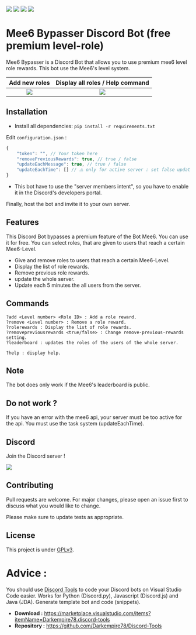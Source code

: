 ![](https://img.shields.io/codefactor/grade/github/Darkempire78/Mee6-Bypasser?style=for-the-badge) 
![](https://img.shields.io/github/repo-size/Darkempire78/Mee6-Bypasser?style=for-the-badge)
![](https://img.shields.io/badge/SOURCERY-ENABLED-green?style=for-the-badge) <a href="https://discord.com/invite/sPvJmY7mcV"><img src="https://img.shields.io/discord/831524351311609907?color=%237289DA&label=DISCORD&style=for-the-badge"></a>

# Mee6 Bypasser Discord Bot (free premium level-role)

Mee6 Bypasser is a Discord Bot that allows you to use premium mee6 level role rewards. This bot use the Mee6's level system.

Add new roles            |  Display all roles / Help command
:-------------------------:|:-------------------------:
![](https://github.com/Darkempire78/mee6-bypasser/blob/master/Capture1.PNG)  |  ![](https://github.com/Darkempire78/mee6-bypasser/blob/master/Capture2.PNG)


## Installation

* Install all dependencies: `pip install -r requirements.txt`

Edit `configuration.json` :
```Javascript
{
    "token": "", // Your token here
    "removePreviousRewards": true, // true / false
    "updateEachMessage": true, // true / false
    "updateEachTime": [] // ⚠️ only for active server : set false updateEachMessage and add your guild id in updateEachTime => update each 5 minutes users from the server
}
```

* This bot have to use the "server members intent", so you have to enable it in the Discord's developers portal.

Finally, host the bot and invite it to your own server.

## Features

This Discord Bot bypasses a premium feature of the Bot Mee6. You can use it for free.
You can select roles, that are given to users that reach a certain Mee6-Level.

* Give and remove roles to users that reach a certain Mee6-Level.
* Display the list of role rewards.
* Remove previous role rewards.
* update the whole server.
* Update each 5 minutes the all users from the server.

## Commands

```
?add <Level number> <Role ID> : Add a role reward.
?remove <Level number> : Remove a role reward.
?rolerewards : Display the list of role rewards.
?removepreviousrewards <true/false> : Change remove-previous-rewards setting.
?leaderboard : updates the roles of the users of the whole server.

?help : display help.
```
## Note 

The bot does only work if the Mee6's leaderboard is public.

## Do not work ?

If you have an error with the mee6 api, your server must be too active for the api. You must use the task system (updateEachTime).

## Discord

Join the Discord server !

[![](https://i.imgur.com/UfyvtOL.png)](https://discord.gg/sPvJmY7mcV)

## Contributing

Pull requests are welcome. For major changes, please open an issue first to discuss what you would like to change.

Please make sure to update tests as appropriate.

## License

This project is under [GPLv3](https://github.com/Darkempire78/mee6-bypasser/blob/master/LICENSE).


# Advice :

You should use [Discord Tools](https://marketplace.visualstudio.com/items?itemName=Darkempire78.discord-tools) to code your Discord bots on Visual Studio Code easier.
Works for Python (Discord.py), Javascript (Discord.js) and Java (JDA). Generate template bot and code (snippets).
- **Download :** https://marketplace.visualstudio.com/items?itemName=Darkempire78.discord-tools
- **Repository :** https://github.com/Darkempire78/Discord-Tools
